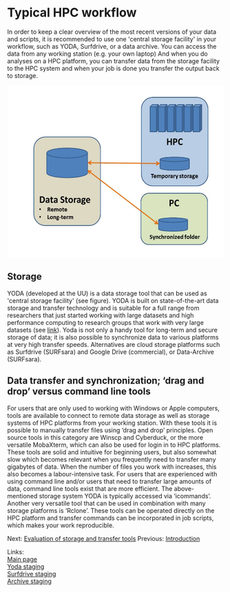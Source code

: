 # Typical HPC workflow

In order to keep a clear overview of the most recent versions of your data and scripts, it is recommended to use one 'central storage facility' in your workflow, such as YODA, Surfdrive, or a data archive. You can access the data from any working station (e.g. your own laptop) And when you do analyses on a HPC platform, you can transfer data from the storage facility to the HPC system and when your job is done you transfer the output back to storage. 

<img src="./pictures/example_workflow.jpg" alt="alt text" width="550" height="400">

## Storage
YODA (developed at the UU) is a data storage tool that can be used as 'central storage facility' (see figure). YODA is built on state-of-the-art data storage and transfer technology and is suitable for a full range from researchers that just started working with large datasets and high performance computing to research groups that work with very large datasets (see [link](https://yoda.sites.uu.nl/home/introduction-to-yoda-2/)). Yoda is not only a handy tool for long-term and secure storage of data; it is also possible to synchronize data to various platforms at very high transfer speeds. Alternatives are cloud storage platforms such as Surfdrive (SURFsara) and Google Drive (commercial), or Data-Archive (SURFsara).

## Data transfer and synchronization; ‘drag and drop’ versus command line tools
For users that are only used to working with Windows or Apple computers, tools are available to connect to remote data storage as well as storage systems of HPC platforms from your working station. With these tools it is possible to manually transfer files using ‘drag and drop’ principles. Open source tools in this category are Winscp and Cyberduck, or the more versatile MobaXterm, which can also be used for login in to HPC platforms. These tools are solid and intuitive for beginning users, but also somewhat slow which becomes relevant when you frequently need to transfer many gigabytes of data. When the number of files you work with increases, this also becomes a labour-intensive task. 
For users that are experienced with using command line and/or users that need to transfer large amounts of data, command line tools exist that are more efficient. The above-mentioned storage system YODA is typically accessed via ‘icommands’. Another very versatile tool that can be used in combination with many storage platforms is ‘Rclone’. These tools can be operated directly on the HPC platform and transfer commands can be incorporated in job scripts, which makes your work reproducible. 

Next: [Evaluation of storage and transfer tools](./Evaluation.md)
Previous: [Introduction](../README.md)

Links:  
[Main page](../README.md)  
[Yoda staging](./Yoda.md)  
[Surfdrive staging](./surfdrive.md)  
[Archive staging](./Archive.md)  


